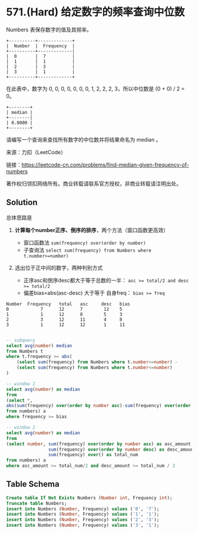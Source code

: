 # 571.(Hard) 给定数字的频率查询中位数

Numbers 表保存数字的值及其频率。
```
+----------+-------------+
|  Number  |  Frequency  |
+----------+-------------|
|  0       |  7          |
|  1       |  1          |
|  2       |  3          |
|  3       |  1          |
+----------+-------------+
```

在此表中，数字为 0, 0, 0, 0, 0, 0, 0, 1, 2, 2, 2, 3，所以中位数是 (0 + 0) / 2 = 0。
```
+--------+
| median |
+--------|
| 0.0000 |
+--------+
```

请编写一个查询来查找所有数字的中位数并将结果命名为 median 。

来源：力扣（LeetCode）

链接：https://leetcode-cn.com/problems/find-median-given-frequency-of-numbers 

著作权归领扣网络所有。商业转载请联系官方授权，非商业转载请注明出处。



## Solution 

总体思路是
1. **计算每个number正序、倒序的排序**，两个方法（窗口函数更高效）
    - 窗口函数法 `sum(frequency) over(order by number)`
    - 子查询法 `select sum(frequency) from Numbers where t.number>=number)` 

2. 选出位于正中间的数字，两种判别方式
    - 正序asc和倒序desc都大于等于总数的一半：  `asc >= total/2 and desc >= total/2`
    - 偏差bias=abs(asc-desc) 大于等于 自身freq：  `bias >= freq`

```
Number  Frequency   total   asc     desc   bias
0            7      12      7        12    5
1            1      12      8        5     3
2            3      12      11       4     8
3            1      12      12       1     11
```

```sql

-- subquery
select avg(number) median
from Numbers t
where t.frequency >= abs(
    (select sum(frequency) from Numbers where t.number>=number) -
    (select sum(frequency) from Numbers where t.number<=number)
)

-- window 1
select avg(number) as median
from
(select *, 
abs(sum(frequency) over(order by number asc)-sum(frequency) over(order by number desc)) bias
from numbers) a
where frequency >= bias

-- window 2
select avg(number) as median
from
(select number, sum(frequency) over(order by number asc) as asc_amount, 
                sum(frequency) over(order by number desc) as desc_amount,
                sum(frequency) over() as total_num
from numbers) a
where asc_amount >= total_num/2 and desc_amount >= total_num / 2

```



## Table Schema

```sql
Create table If Not Exists Numbers (Number int, Frequency int);
Truncate table Numbers;
insert into Numbers (Number, Frequency) values ('0', '7');
insert into Numbers (Number, Frequency) values ('1', '1');
insert into Numbers (Number, Frequency) values ('2', '3');
insert into Numbers (Number, Frequency) values ('3', '1');
```
